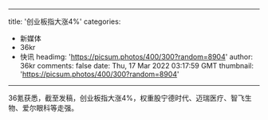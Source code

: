 
---
title: '创业板指大涨4%'
categories: 
 - 新媒体
 - 36kr
 - 快讯
headimg: 'https://picsum.photos/400/300?random=8904'
author: 36kr
comments: false
date: Thu, 17 Mar 2022 03:17:59 GMT
thumbnail: 'https://picsum.photos/400/300?random=8904'
---

<div>   
36氪获悉，截至发稿，创业板指大涨4%，权重股宁德时代、迈瑞医疗、智飞生物、爱尔眼科等走强。  
</div>
            